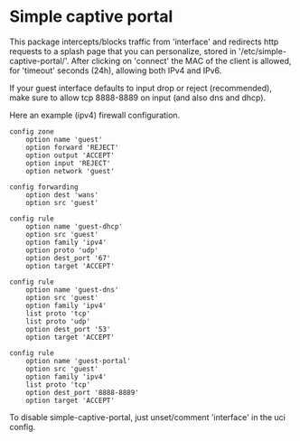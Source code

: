 # Simple captive portal

This package intercepts/blocks traffic from 'interface' and
redirects http requests to a splash page that you can personalize,
stored in '/etc/simple-captive-portal/'.
After clicking on 'connect' the MAC of the client is allowed,
for 'timeout' seconds (24h), allowing both IPv4 and IPv6.

If your guest interface defaults to input drop or reject (recommended),
make sure to allow tcp 8888-8889 on input (and also dns and dhcp).

Here an example (ipv4) firewall configuration.

```
config zone
	option name 'guest'
	option forward 'REJECT'
	option output 'ACCEPT'
	option input 'REJECT'
	option network 'guest'

config forwarding
	option dest 'wans'
	option src 'guest'

config rule
	option name 'guest-dhcp'
	option src 'guest'
	option family 'ipv4'
	option proto 'udp'
	option dest_port '67'
	option target 'ACCEPT'

config rule
	option name 'guest-dns'
	option src 'guest'
	option family 'ipv4'
	list proto 'tcp'
	list proto 'udp'
	option dest_port '53'
	option target 'ACCEPT'

config rule
	option name 'guest-portal'
	option src 'guest'
	option family 'ipv4'
	list proto 'tcp'
	option dest_port '8888-8889'
	option target 'ACCEPT'
```

To disable simple-captive-portal, just unset/comment 'interface' in the uci config.
